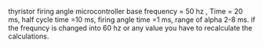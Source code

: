 thyristor firing angle microcontroller base 
frequency = 50 hz , Time = 20 ms,
half cycle time =10 ms, 
firing angle time =1 ms,
range of alpha 2-8 ms. 
if the frequncy is changed into 60 hz or any value you have to recalculate the calculations.
